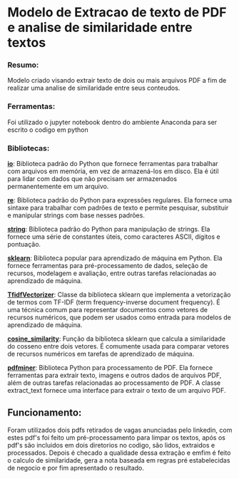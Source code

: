 # Modelo de Extracao de texto de PDF e analise de similaridade entre textos

### Resumo: 

Modelo criado visando extrair texto de dois ou mais arquivos PDF a fim de realizar uma analise de similaridade entre seus conteudos.

### Ferramentas: 

Foi utilizado o jupyter notebook dentro do ambiente Anaconda para ser escrito o codigo em python 

### Bibliotecas: 

[**io**](https://docs.python.org/3/library/io.html): Biblioteca padrão do Python que fornece ferramentas para trabalhar com arquivos em memória, em vez de armazená-los em disco. Ela é útil para lidar com dados que não precisam ser armazenados permanentemente em um arquivo.

[**re**](https://docs.python.org/3/library/re.html): Biblioteca padrão do Python para expressões regulares. Ela fornece uma sintaxe para trabalhar com padrões de texto e permite pesquisar, substituir e manipular strings com base nesses padrões.

[**string**](https://docs.python.org/3/library/string.html): Biblioteca padrão do Python para manipulação de strings. Ela fornece uma série de constantes úteis, como caracteres ASCII, dígitos e pontuação.

[**sklearn**](https://scikit-learn.org/0.21/documentation.html): Biblioteca popular para aprendizado de máquina em Python. Ela fornece ferramentas para pré-processamento de dados, seleção de recursos, modelagem e avaliação, entre outras tarefas relacionadas ao aprendizado de máquina.

[**TfidfVectorizer**](https://scikit-learn.org/stable/modules/generated/sklearn.feature_extraction.text.TfidfVectorizer.html): Classe da biblioteca sklearn que implementa a vetorização de termos com TF-IDF (term frequency-inverse document frequency). É uma técnica comum para representar documentos como vetores de recursos numéricos, que podem ser usados como entrada para modelos de aprendizado de máquina.

[**cosine_similarity**](https://scikit-learn.org/stable/modules/generated/sklearn.metrics.pairwise.cosine_similarity.html): Função da biblioteca sklearn que calcula a similaridade do cosseno entre dois vetores. É comumente usada para comparar vetores de recursos numéricos em tarefas de aprendizado de máquina.

[**pdfminer**](https://pdfminersix.readthedocs.io/en/latest/): Biblioteca Python para processamento de PDF. Ela fornece ferramentas para extrair texto, imagens e outros dados de arquivos PDF, além de outras tarefas relacionadas ao processamento de PDF. A classe extract_text fornece uma interface para extrair o texto de um arquivo PDF.

## Funcionamento:

Foram utilizados dois pdfs retirados de vagas anunciadas pelo linkedin, com estes pdf's foi feito um pré-processamento para limpar os textos, após os pdf's são incluidos em dois diretorios no codigo, são lidos, extraidos e processados. Depois é checado a qualidade dessa extração e emfim é feito o calculo de similaridade, gera a nota baseada em regras pré estabelecidas de negocio e por fim apresentado o resultado. 
